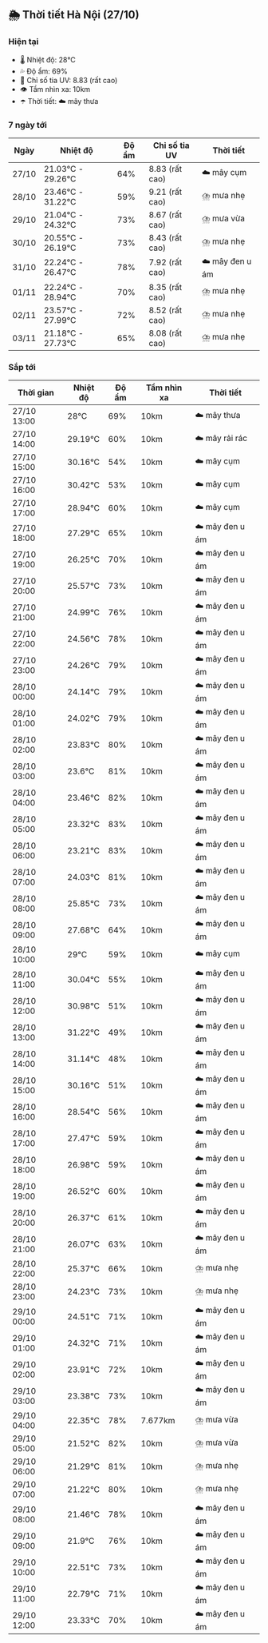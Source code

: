 ## 🌦️ Thời tiết Hà Nội (27/10)

### Hiện tại

- 🌡️ Nhiệt độ: 28℃
- 💦 Độ ẩm: 69%
- 🌟 Chỉ số tia UV: 8.83 (rất cao)
- 👁️ Tầm nhìn xa: 10km
- ☂️ Thời tiết: ☁️ mây thưa

### 7 ngày tới

| Ngày | Nhiệt độ | Độ ẩm | Chỉ số tia UV | Thời tiết |
| --- | --- | --- | --- | --- |
| 27/10 | 21.03℃ - 29.26℃ | 64% | 8.83 (rất cao) | ☁️ mây cụm |
| 28/10 | 23.46℃ - 31.22℃ | 59% | 9.21 (rất cao) | ⛈️ mưa nhẹ |
| 29/10 | 21.04℃ - 24.32℃ | 73% | 8.67 (rất cao) | ⛈️ mưa vừa |
| 30/10 | 20.55℃ - 26.19℃ | 73% | 8.43 (rất cao) | ⛈️ mưa nhẹ |
| 31/10 | 22.24℃ - 26.47℃ | 78% | 7.92 (rất cao) | ☁️ mây đen u ám |
| 01/11 | 22.24℃ - 28.94℃ | 70% | 8.35 (rất cao) | ⛈️ mưa nhẹ |
| 02/11 | 23.57℃ - 27.99℃ | 72% | 8.52 (rất cao) | ⛈️ mưa nhẹ |
| 03/11 | 21.18℃ - 27.73℃ | 65% | 8.08 (rất cao) | ⛈️ mưa nhẹ |

### Sắp tới

| Thời gian | Nhiệt độ | Độ ẩm | Tầm nhìn xa | Thời tiết |
| --- | --- | --- | --- | --- |
| 27/10 13:00 | 28℃ | 69% | 10km | ☁️ mây thưa |
| 27/10 14:00 | 29.19℃ | 60% | 10km | ☁️ mây rải rác |
| 27/10 15:00 | 30.16℃ | 54% | 10km | ☁️ mây cụm |
| 27/10 16:00 | 30.42℃ | 53% | 10km | ☁️ mây cụm |
| 27/10 17:00 | 28.94℃ | 60% | 10km | ☁️ mây cụm |
| 27/10 18:00 | 27.29℃ | 65% | 10km | ☁️ mây đen u ám |
| 27/10 19:00 | 26.25℃ | 70% | 10km | ☁️ mây đen u ám |
| 27/10 20:00 | 25.57℃ | 73% | 10km | ☁️ mây đen u ám |
| 27/10 21:00 | 24.99℃ | 76% | 10km | ☁️ mây đen u ám |
| 27/10 22:00 | 24.56℃ | 78% | 10km | ☁️ mây đen u ám |
| 27/10 23:00 | 24.26℃ | 79% | 10km | ☁️ mây đen u ám |
| 28/10 00:00 | 24.14℃ | 79% | 10km | ☁️ mây đen u ám |
| 28/10 01:00 | 24.02℃ | 79% | 10km | ☁️ mây đen u ám |
| 28/10 02:00 | 23.83℃ | 80% | 10km | ☁️ mây đen u ám |
| 28/10 03:00 | 23.6℃ | 81% | 10km | ☁️ mây đen u ám |
| 28/10 04:00 | 23.46℃ | 82% | 10km | ☁️ mây đen u ám |
| 28/10 05:00 | 23.32℃ | 83% | 10km | ☁️ mây đen u ám |
| 28/10 06:00 | 23.21℃ | 83% | 10km | ☁️ mây đen u ám |
| 28/10 07:00 | 24.03℃ | 81% | 10km | ☁️ mây đen u ám |
| 28/10 08:00 | 25.85℃ | 73% | 10km | ☁️ mây đen u ám |
| 28/10 09:00 | 27.68℃ | 64% | 10km | ☁️ mây đen u ám |
| 28/10 10:00 | 29℃ | 59% | 10km | ☁️ mây cụm |
| 28/10 11:00 | 30.04℃ | 55% | 10km | ☁️ mây đen u ám |
| 28/10 12:00 | 30.98℃ | 51% | 10km | ☁️ mây đen u ám |
| 28/10 13:00 | 31.22℃ | 49% | 10km | ☁️ mây đen u ám |
| 28/10 14:00 | 31.14℃ | 48% | 10km | ☁️ mây đen u ám |
| 28/10 15:00 | 30.16℃ | 51% | 10km | ☁️ mây đen u ám |
| 28/10 16:00 | 28.54℃ | 56% | 10km | ☁️ mây đen u ám |
| 28/10 17:00 | 27.47℃ | 59% | 10km | ☁️ mây đen u ám |
| 28/10 18:00 | 26.98℃ | 59% | 10km | ☁️ mây đen u ám |
| 28/10 19:00 | 26.52℃ | 60% | 10km | ☁️ mây đen u ám |
| 28/10 20:00 | 26.37℃ | 61% | 10km | ☁️ mây đen u ám |
| 28/10 21:00 | 26.07℃ | 63% | 10km | ☁️ mây đen u ám |
| 28/10 22:00 | 25.37℃ | 66% | 10km | ⛈️ mưa nhẹ |
| 28/10 23:00 | 24.23℃ | 73% | 10km | ⛈️ mưa nhẹ |
| 29/10 00:00 | 24.51℃ | 71% | 10km | ☁️ mây đen u ám |
| 29/10 01:00 | 24.32℃ | 71% | 10km | ☁️ mây đen u ám |
| 29/10 02:00 | 23.91℃ | 72% | 10km | ☁️ mây đen u ám |
| 29/10 03:00 | 23.38℃ | 73% | 10km | ☁️ mây đen u ám |
| 29/10 04:00 | 22.35℃ | 78% | 7.677km | ⛈️ mưa vừa |
| 29/10 05:00 | 21.52℃ | 82% | 10km | ⛈️ mưa vừa |
| 29/10 06:00 | 21.29℃ | 81% | 10km | ⛈️ mưa nhẹ |
| 29/10 07:00 | 21.22℃ | 80% | 10km | ⛈️ mưa nhẹ |
| 29/10 08:00 | 21.46℃ | 78% | 10km | ☁️ mây đen u ám |
| 29/10 09:00 | 21.9℃ | 76% | 10km | ☁️ mây đen u ám |
| 29/10 10:00 | 22.51℃ | 73% | 10km | ☁️ mây đen u ám |
| 29/10 11:00 | 22.79℃ | 71% | 10km | ☁️ mây đen u ám |
| 29/10 12:00 | 23.33℃ | 70% | 10km | ☁️ mây đen u ám |
